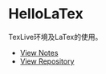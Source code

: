 # HelloLaTex

TexLive环境及LaTex的使用。

- [View Notes](https://zhmhbest.github.io/HelloLaTeX/notes/index.html)
- [View Repository](https://github.com/zhmhbest/HelloLaTeX)

